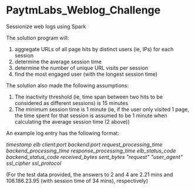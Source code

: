 # PaytmLabs_Weblog_Challenge
Sessionize web logs using Spark

The solution program will:

1. aggregate URLs of all page hits by distinct users (ie, IPs) for each session
2. determine the average session time
3. determine the number of unique URL visits per session
4. find the most engaged user (with the longest session time)

The solution also made the following assumptions:

1. The inactivity threshold (ie, time span between two hits to be considered as different sessions) is 15 minutes
2. The minimum session time is 1 minute (ie, if the user only visited 1 page, the time spent for that session is assumed to be 1 minute when calculating the average session time (2 above))

An example log entry has the following format:

*timestamp elb client:port backend:port request_processing_time backend_processing_time response_processing_time elb_status_code backend_status_code received_bytes sent_bytes "request" "user_agent" ssl_cipher ssl_protocol*



(For the test data provided, the answers to 2 and 4 are 2.21 mins and 106.186.23.95 (with session time of 34 mins), respectively)
